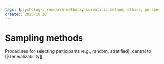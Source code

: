```yaml
---
tags: [psychology, research-methods, scientific-method, ethics, perspectives]
created: 2025-10-20
---
```

# Sampling methods

Procedures for selecting participants (e.g., random, stratified); central to [[Generalizability]].
